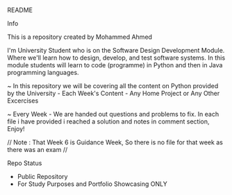 README

Info

This is a repository created by Mohammed Ahmed 

I'm University Student who is on the Software Design Development Module. Where we'll learn how to design, develop, and test software systems.
In this module students will learn to code (programme) in Python and then in Java programming languages.

 ~ In this repository we will be covering all the content on Python provided by the University
    - Each Week's Content
    - Any Home Project or Any Other Excercises 
    
 ~ Every Week - We are handed out questions and problems to fix. In each file i have provided i reached a solution and notes in comment section, Enjoy!

// Note : That Week 6 is Guidance Week, So there is no file for that week as there was an exam //


Repo Status 

- Public Repository 
- For Study Purposes and Portfolio Showcasing ONLY
